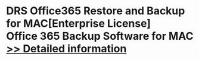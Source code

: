 # DRS Office365 Restore and Backup for MAC[Enterprise License]<br />Office 365 Backup Software for MAC<br />[>> Detailed information](https://secure.shareit.com/shareit/product.html?productid=301004900&affiliateid=200057808)